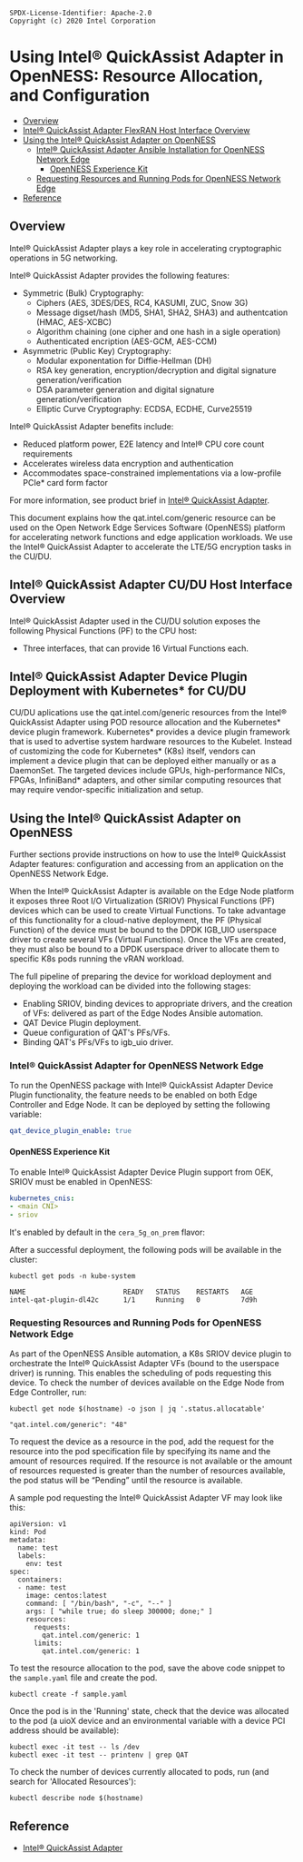 ```text
SPDX-License-Identifier: Apache-2.0
Copyright (c) 2020 Intel Corporation
```
<!-- omit in doc -->
# Using Intel® QuickAssist Adapter in OpenNESS: Resource Allocation, and Configuration
- [Overview](#overview)
- [Intel® QuickAssist Adapter FlexRAN Host Interface Overview](#Intel®-QuickAssist-Adapter-CU/DU-Host-Interface-Overview)
- [Using the Intel® QuickAssist Adapter on OpenNESS](#using-the-intel®-quicksssist-adapter-on-OpenNESS)
  - [Intel® QuickAssist Adapter Ansible Installation for OpenNESS Network Edge](#intel®-quickassist-adapter-for-openness-network-edge)
    - [OpenNESS Experience Kit](#openness-experience-kit)
  - [Requesting Resources and Running Pods for OpenNESS Network Edge](#requesting-resources-and-running-pods-for-openness-network-edge)
- [Reference](#reference)

## Overview

Intel® QuickAssist Adapter plays a key role in accelerating cryptographic operations in 5G networking. 

Intel® QuickAssist Adapter provides the following features:

- Symmetric (Bulk) Cryptography:
  - Ciphers (AES, 3DES/DES, RC4, KASUMI, ZUC, Snow 3G)
  - Message digset/hash (MD5, SHA1, SHA2, SHA3) and authentcation (HMAC, AES-XCBC)
  - Algorithm chaining (one cipher and one hash in a sigle operation)
  - Authenticated encription (AES-GCM, AES-CCM)
- Asymmetric (Public Key) Cryptography:
  - Modular exponentation for Diffie-Hellman (DH)
  - RSA key generation, encryption/decryption and digital signature generation/verification
  - DSA parameter generation and digital signature generation/verification
  - Elliptic Curve Cryptography: ECDSA, ECDHE, Curve25519

Intel® QuickAssist Adapter benefits include:
- Reduced platform power, E2E latency and Intel® CPU core count requirements
- Accelerates wireless data encryption and authentication
- Accommodates space-constrained implementations via a low-profile PCIe* card form factor

For more information, see product brief in [Intel® QuickAssist Adapter](https://www.intel.com/content/dam/www/public/us/en/documents/product-briefs/quickassist-adapter-8960-8970-brief.pdf).

This document explains how the qat.intel.com/generic resource can be used on the Open Network Edge Services Software (OpenNESS) platform for accelerating network functions and edge application workloads. We use the Intel® QuickAssist Adapter to accelerate the LTE/5G encryption tasks in the CU/DU.

## Intel® QuickAssist Adapter CU/DU Host Interface Overview
Intel® QuickAssist Adapter used in the CU/DU solution exposes the following Physical Functions (PF) to the CPU host:
- Three interfaces, that can provide 16 Virtual Functions each.

## Intel® QuickAssist Adapter Device Plugin Deployment with Kubernetes\* for CU/DU
CU/DU aplications use the qat.intel.com/generic resources from the Intel® QuickAssist Adapter using POD resource allocation and the Kubernetes\* device plugin framework. Kubernetes* provides a device plugin framework that is used to advertise system hardware resources to the Kubelet. Instead of customizing the code for Kubernetes* (K8s) itself, vendors can implement a device plugin that can be deployed either manually or as a DaemonSet. The targeted devices include GPUs, high-performance NICs, FPGAs, InfiniBand\* adapters, and other similar computing resources that may require vendor-specific initialization and setup.

## Using the Intel® QuickAssist Adapter on OpenNESS
Further sections provide instructions on how to use the Intel® QuickAssist Adapter features: configuration and accessing from an application on the OpenNESS Network Edge.

When the Intel® QuickAssist Adapter is available on the Edge Node platform it exposes three Root I/O Virtualization (SRIOV) Physical Functions (PF) devices which can be used to create Virtual Functions. To take advantage of this functionality for a cloud-native deployment, the PF (Physical Function) of the device must be bound to the DPDK IGB_UIO userspace driver to create several VFs (Virtual Functions). Once the VFs are created, they must also be bound to a DPDK userspace driver to allocate them to specific K8s pods running the vRAN workload.

The full pipeline of preparing the device for workload deployment and deploying the workload can be divided into the following stages:

- Enabling SRIOV, binding devices to appropriate drivers, and the creation of VFs: delivered as part of the Edge Nodes Ansible automation.
- QAT Device Plugin deployment.
- Queue configuration of QAT's PFs/VFs.
- Binding QAT's PFs/VFs to igb_uio driver.

### Intel® QuickAssist Adapter for OpenNESS Network Edge
To run the OpenNESS package with Intel® QuickAssist Adapter Device Plugin functionality, the feature needs to be enabled on both Edge Controller and Edge Node. It can be deployed by setting the following variable:
```yaml
qat_device_plugin_enable: true
```

#### OpenNESS Experience Kit
To enable Intel® QuickAssist Adapter Device Plugin support from OEK, SRIOV must be enabled in OpenNESS:
```yaml
kubernetes_cnis:
- <main CNI>
- sriov
```

It's enabled by default in the `cera_5g_on_prem` flavor:

After a successful deployment, the following pods will be available in the cluster:
```shell
kubectl get pods -n kube-system

NAME                        READY   STATUS    RESTARTS   AGE
intel-qat-plugin-dl42c      1/1     Running   0          7d9h
```

### Requesting Resources and Running Pods for OpenNESS Network Edge
As part of the OpenNESS Ansible automation, a K8s SRIOV device plugin to orchestrate the Intel® QuickAssist Adapter VFs (bound to the userspace driver) is running. This enables the scheduling of pods requesting this device. To check the number of devices available on the Edge Node from Edge Controller, run:

```shell
kubectl get node $(hostname) -o json | jq '.status.allocatable'

"qat.intel.com/generic": "48"
```

To request the device as a resource in the pod, add the request for the resource into the pod specification file by specifying its name and the amount of resources required. If the resource is not available or the amount of resources requested is greater than the number of resources available, the pod status will be “Pending” until the resource is available.

A sample pod requesting the Intel® QuickAssist Adapter VF may look like this:

```
apiVersion: v1
kind: Pod
metadata:
  name: test
  labels:
    env: test
spec:
  containers:
  - name: test
    image: centos:latest
    command: [ "/bin/bash", "-c", "--" ]
    args: [ "while true; do sleep 300000; done;" ]
    resources:
      requests:
        qat.intel.com/generic: 1
      limits:
        qat.intel.com/generic: 1
```

To test the resource allocation to the pod, save the above code snippet to the `sample.yaml` file and create the pod.
```
kubectl create -f sample.yaml
```
Once the pod is in the 'Running' state, check that the device was allocated to the pod (a uioX device and an environmental variable with a device PCI address should be available):
```
kubectl exec -it test -- ls /dev
kubectl exec -it test -- printenv | grep QAT
```
To check the number of devices currently allocated to pods, run (and search for 'Allocated Resources'):

```
kubectl describe node $(hostname)
```

## Reference
- [Intel® QuickAssist Adapter](https://www.intel.com/content/dam/www/public/us/en/documents/product-briefs/quickassist-adapter-8960-8970-brief.pdf)
